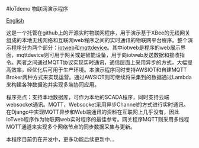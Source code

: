 #IoTdemo 物联网演示程序

[English](README.md)

这是一个托管在github上的开源实时物联网程序，用于演示基于XBee的无线网关组成的本地无线网络和互联网web程序之间的实时通讯的物联网平台程序。整个演示程序分为两个部分：[iotweb](https://github.com/peyoot/iotdemo)和[mqttdevice](https://github.com/peyoot/mqttdevice)。其中iotweb是程序的web展示界面，mqttdevice则可用于网关或是智能设备，用于向iotweb发送数据和接收指令。两者之间通过MQTT协议实现实时通讯，通信层面上采用异步的方式，大幅提高效率，经优化后可用于生产环境。本演示程序同时支持AWSIOT和自建MQTT Broker两种方式来实现运营。通过AWSIOT则可继续将采集到的数据通过Lambda来构建各种数据池并实现多端协同应用。

程序亮点：支持本地数据库，可作为本地的SCADA程序，同时支持云端websocket通讯。MQTT，Websocket采用异步Channel的方式进行实时通讯。在Django中实现MQTT异步和Web端通讯的资料在互联网上几乎没有，因此IoTweb程序作为物联网web实时程序的最佳参考。网关程序MQTT则采用多线程MQTT通道来实现多个网络节点的同步数据采集与更新。

本程序目前仍在开发中，更多功能后续更新中...